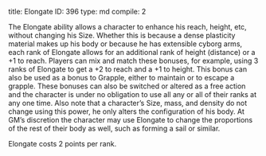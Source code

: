 title:          Elongate
ID:             396
type:           md
compile:        2


The Elongate ability allows a character to enhance his reach, height, etc, without changing his Size. Whether this is because a dense plasticity material makes up his body or because he has extensible cyborg arms, each rank of Elongate allows for an additional rank of height (distance) or a +1 to reach. Players can mix and match these bonuses, for example, using 3 ranks of Elongate to get a +2 to reach and a +1 to height. This bonus can also be used as a bonus to Grapple, either to maintain or to escape a grapple. These bonuses can also be switched or altered as a free action and the character is under no obligation to use all any or all of their ranks at any one time. Also note that a character’s Size, mass, and density do not change using this power, he only alters the configuration of his body. At GM’s discretion the character may use Elongate to change the proportions of the rest of their body as well, such as forming a sail or similar.

Elongate costs 2 points per rank.
